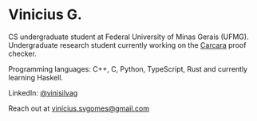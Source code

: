 # Vinicius G.

CS undergraduate student at Federal University of Minas Gerais (UFMG).  
Undergraduate research student currently working on the [Carcara](https://github.com/ufmg-smite/carcara) proof checker.

Programming languages: C++, C, Python, TypeScript, Rust and currently learning Haskell.

LinkedIn: [@vinisilvag](https://linkedin.com/in/vinisilvag)

Reach out at [vinicius.svgomes@gmail.com](mailto:vinicius.svgomes@gmail.com)
